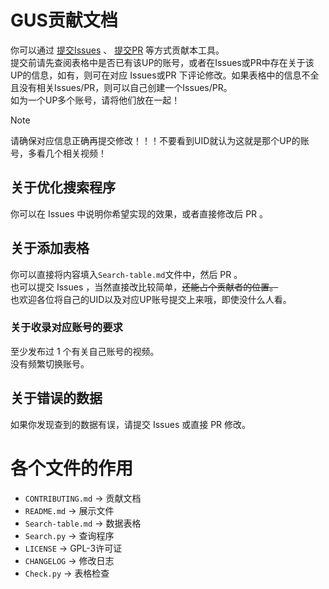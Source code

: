 # GUS贡献文档
你可以通过 [提交Issues](https://github.com/DuckDuckStudio/GenshinImpact-UP-Search/issues) 、 [提交PR](https://github.com/DuckDuckStudio/GenshinImpact-UP-Search/pulls) 等方式贡献本工具。  
提交前请先查阅表格中是否已有该UP的账号，或者在Issues或PR中存在关于该UP的信息，如有，则可在对应 Issues或PR 下评论修改。如果表格中的信息不全且没有相关Issues/PR，则可以自己创建一个Issues/PR。  
如为一个UP多个账号，请将他们放在一起！  

> [!NOTE]
> 请确保对应信息正确再提交修改！！！不要看到UID就认为这就是那个UP的账号，多看几个相关视频！  

## 关于优化搜索程序
你可以在 Issues 中说明你希望实现的效果，或者直接修改后 PR 。  

## 关于添加表格
你可以直接将内容填入`Search-table.md`文件中，然后 PR 。  
也可以提交 Issues ，当然直接改比较简单，~~还能占个贡献者的位置。~~  
也欢迎各位将自己的UID以及对应UP账号提交上来哦，即使没什么人看。  

### 关于收录对应账号的要求
至少发布过 1 个有关自己账号的视频。  
没有频繁切换账号。  

## 关于错误的数据
如果你发现查到的数据有误，请提交 Issues 或直接 PR 修改。  

# 各个文件的作用
- `CONTRIBUTING.md` → 贡献文档
- `README.md` → 展示文件
- `Search-table.md` → 数据表格
- `Search.py` → 查询程序
- `LICENSE` → GPL-3许可证
- `CHANGELOG` → 修改日志
- `Check.py` → 表格检查